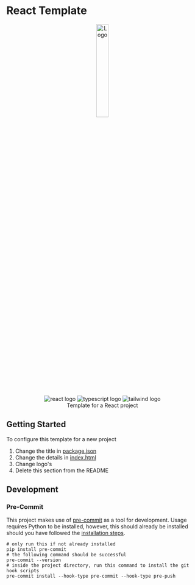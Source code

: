 # React Template

<div align="center">
  <img src=assets/branding/logo.png alt="Logo" width="25%"/>
</div>

<div align="center">
  <img src="https://img.shields.io/badge/react_native-%2320232a.svg?style=for-the-badge&logo=react&logoColor=%2361DAFB" alt="react logo"/>
  <img src="https://img.shields.io/badge/typescript-%23007ACC.svg?style=for-the-badge&logo=typescript&logoColor=white" alt="typescript logo"/>
  <img src="https://img.shields.io/badge/tailwindcss-%2338B2AC.svg?style=for-the-badge&logo=tailwind-css&logoColor=white" alt="tailwind logo"/>

</div>

<div align="center" width="50%">
Template for a React project
</div>

## Getting Started

To configure this template for a new project

1) Change the title in [package.json](package.json)
2) Change the details in [index.html](public/index.html)
3) Change logo's
4) Delete this section from the README


## Development

### Pre-Commit

This project makes use of [pre-commit](https://pre-commit.com/) as a tool for development. Usage requires Python to be installed, however, this should already be installed should you have followed the [installation steps](#back-end-solutions).

```shell
# only run this if not already installed
pip install pre-commit
# the following command should be successful
pre-commit --version
# inside the project directory, run this command to install the git hook scripts
pre-commit install --hook-type pre-commit --hook-type pre-push
```
